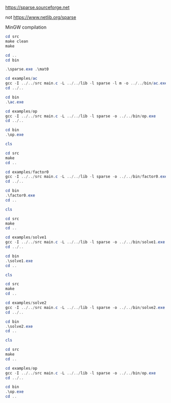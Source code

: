https://sparse.sourceforge.net

not https://www.netlib.org/sparse

MinGW compilation

```powershell
cd src
make clean
make

cd ..
cd bin

.\sparse.exe .\mat0
```

```powershell
cd examples/ac
gcc -I ../../src main.c -L ../../lib -l sparse -l m -o ../../bin/ac.exe
cd ../..

cd bin
.\ac.exe
```

```powershell
cd examples/op
gcc -I ../../src main.c -L ../../lib -l sparse -o ../../bin/op.exe
cd ../..

cd bin
.\op.exe
```

```powershell
cls

cd src
make
cd ..

cd examples/factor0
gcc -I ../../src main.c -L ../../lib -l sparse -o ../../bin/factor0.exe
cd ../..

cd bin
.\factor0.exe
cd ..

```

```powershell
cls

cd src
make
cd ..

cd examples/solve1
gcc -I ../../src main.c -L ../../lib -l sparse -o ../../bin/solve1.exe
cd ../..

cd bin
.\solve1.exe
cd ..

```

```powershell
cls

cd src
make
cd ..

cd examples/solve2
gcc -I ../../src main.c -L ../../lib -l sparse -o ../../bin/solve2.exe
cd ../..

cd bin
.\solve2.exe
cd ..

```

```powershell
cls

cd src
make
cd ..

cd examples/op
gcc -I ../../src main.c -L ../../lib -l sparse -o ../../bin/op.exe
cd ../..

cd bin
.\op.exe
cd ..

```
